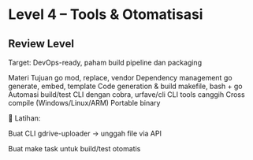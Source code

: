 # Level 4 – Tools & Otomatisasi

## Review Level
Target: DevOps-ready, paham build pipeline dan packaging

Materi	Tujuan
go mod, replace, vendor	Dependency management
go generate, embed, template	Code generation & build
makefile, bash + go	Automasi build/test
CLI dengan cobra, urfave/cli	CLI tools canggih
Cross compile (Windows/Linux/ARM)	Portable binary

🧪 Latihan:

Buat CLI gdrive-uploader → unggah file via API

Buat make task untuk build/test otomatis